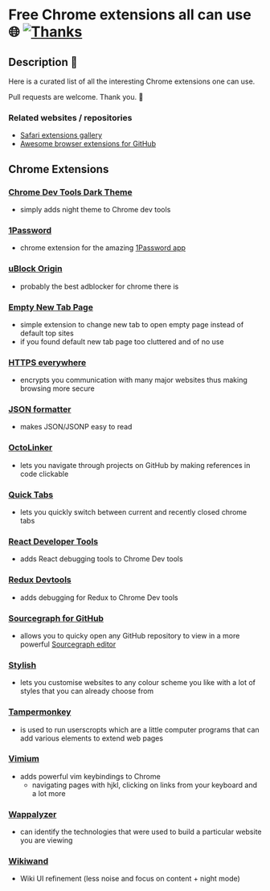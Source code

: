 # Free Chrome extensions all can use 🌐 [![Thanks](https://img.shields.io/badge/Say%20Thanks-💗-ff69b4.svg)](https://www.patreon.com/learnanything)
## Description 📕
Here is a curated list of all the interesting Chrome extensions one can use. 

Pull requests are welcome. Thank you. 💙

### Related websites / repositories 
- [Safari extensions gallery](https://safari-extensions.apple.com)
- [Awesome browser extensions for GitHub](https://github.com/stefanbuck/awesome-browser-extensions-for-github)

## Chrome Extensions 
### [Chrome Dev Tools Dark Theme](https://github.com/mauricecruz/chrome-devtools-zerodarkmatrix-theme)
- simply adds night theme to Chrome dev tools

### [1Password](https://agilebits.com/onepassword/extensions)
- chrome extension for the amazing [1Password app](https://1password.com/)

### [uBlock Origin](https://chrome.google.com/webstore/detail/ublock-origin/cjpalhdlnbpafiamejdnhcphjbkeiagm)
- probably the best adblocker for chrome there is

### [Empty New Tab Page ](https://chrome.google.com/webstore/detail/empty-new-tab-page/dpjamkmjmigaoobjbekmfgabipmfilij)
- simple extension to change new tab to open empty page instead of default top sites
- if you found default new tab page too cluttered and of no use

### [HTTPS everywhere](https://www.eff.org/https-everywhere)
- encrypts you communication with many major websites thus making browsing more secure

### [JSON formatter](https://github.com/callumlocke/json-formatter)
- makes JSON/JSONP easy to read

### [OctoLinker](https://octolinker.github.io/)
- lets you navigate through projects on GitHub by making references in code clickable

### [Quick Tabs](https://chrome.google.com/webstore/detail/quick-tabs/jnjfeinjfmenlddahdjdmgpbokiacbbb)
- lets you quickly switch between current and recently closed chrome tabs

### [React Developer Tools](https://chrome.google.com/webstore/detail/react-developer-tools/fmkadmapgofadopljbjfkapdkoienihi)
- adds React debugging tools to Chrome Dev tools

### [Redux Devtools](https://github.com/zalmoxisus/redux-devtools-extension)
- adds debugging for Redux to Chrome Dev tools 

### [Sourcegraph for GitHub](https://chrome.google.com/webstore/detail/sourcegraph-for-github/dgjhfomjieaadpoljlnidmbgkdffpack)
- allows you to quicky open any GitHub repository to view in a more powerful [Sourcegraph editor](https://about.sourcegraph.com/)

### [Stylish](https://userstyles.org/) 
- lets you customise websites to any colour scheme you like with a lot of styles that you can already choose from

### [Tampermonkey](https://chrome.google.com/webstore/detail/tampermonkey/dhdgffkkebhmkfjojejmpbldmpobfkfo)
- is used to run userscropts which are a little computer programs that can add various elements to extend web pages

### [Vimium](https://chrome.google.com/webstore/detail/vimium/dbepggeogbaibhgnhhndojpepiihcmeb)
- adds powerful vim keybindings to Chrome
	- navigating pages with hjkl, clicking on links from your keyboard and a lot more

### [Wappalyzer](https://wappalyzer.com/)
- can identify the technologies that were used to build a particular website you are viewing

### [Wikiwand](https://www.wikiwand.com/)
- Wiki UI refinement (less noise and focus on content + night mode)








